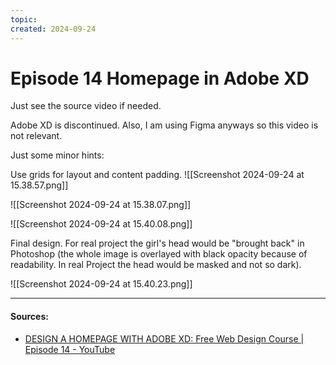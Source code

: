 ```yaml
---
topic: 
created: 2024-09-24
---
```


# Episode 14 Homepage in Adobe XD

Just see the source video if needed.

Adobe XD is discontinued. Also, I am using Figma anyways so this video is not relevant.

Just some minor hints:

Use grids for layout and content padding.
![[Screenshot 2024-09-24 at 15.38.57.png]]


![[Screenshot 2024-09-24 at 15.38.07.png]]

![[Screenshot 2024-09-24 at 15.40.08.png]]



Final design. For real project the girl's head would be "brought back" in Photoshop (the whole image is overlayed with black opacity because of readability. In real Project the head would be masked and not so dark).


![[Screenshot 2024-09-24 at 15.40.23.png]]

___

#### Sources:
- [DESIGN A HOMEPAGE WITH ADOBE XD: Free Web Design Course | Episode 14 - YouTube](https://www.youtube.com/watch?v=l5orEmE7Pq8&list=PLXC_gcsKLD6n7p6tHPBxsKjN5hA_quaPI&index=15)
